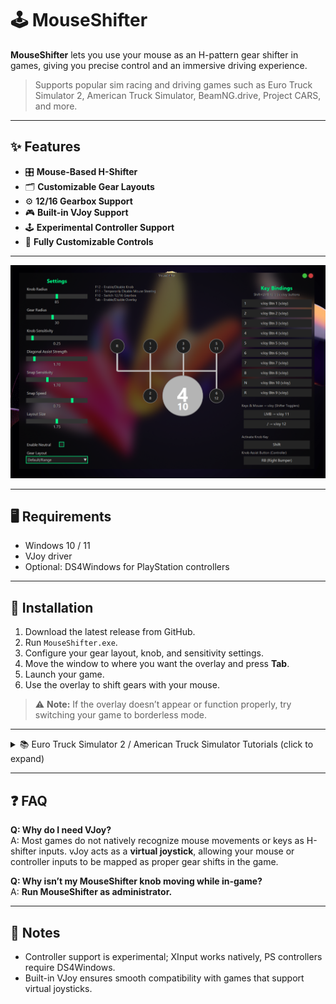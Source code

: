 # 🕹️ MouseShifter

**MouseShifter** lets you use your mouse as an H-pattern gear shifter in games, giving you precise control and an immersive driving experience.

> Supports popular sim racing and driving games such as Euro Truck Simulator 2, American Truck Simulator, BeamNG.drive, Project CARS, and more.


---

## ✨ Features

- 🎛️ **Mouse-Based H-Shifter**  
- 🗂️ **Customizable Gear Layouts**  
- ⚙️ **12/16 Gearbox Support**  
- 🎮 **Built-in VJoy Support**  
- 🕹️ **Experimental Controller Support**  
- 🎨 **Fully Customizable Controls**

---

![MouseShifter](MouseShifter.png)

---

## 🖥️ Requirements

- Windows 10 / 11  
- VJoy driver  
- Optional: DS4Windows for PlayStation controllers  

---

## 🚀 Installation

1. Download the latest release from GitHub.  
2. Run `MouseShifter.exe`.  
3. Configure your gear layout, knob, and sensitivity settings.  
4. Move the window to where you want the overlay and press **Tab**.  
5. Launch your game.  
6. Use the overlay to shift gears with your mouse.  

> ⚠️ **Note:** If the overlay doesn’t appear or function properly, try switching your game to borderless mode.

---

<details>
<summary>📚 Euro Truck Simulator 2 / American Truck Simulator Tutorials (click to expand)</summary>
   
### Using in Euro Truck Simulator 2 / American Truck Simulator

1. Ensure all gears are bound to vJoy buttons in the app (default bindings included).  
2. Open the app, then launch the game (Right-click temporarily enables looking around).  
3. Go to **Options → Controls**, select **Keyboard + vJoy Device** as the primary device.  
4. Scroll down to **H-Shifter** and map all gears and togglers.  
5. Shift gears using your mouse while holding **Right Click** to look around.

### Using Mouse Steering

1. Enable **Mouse Steering** in the app.  
2. Select **H-Shifter Mouse Device** and **Mouse Steering Device**.  
3. In the game, go to **Options → Controls**.  
   - **DO NOT** enable Keyboard + Mouse Steering.  
4. Bind the steering axis and optionally acceleration/brake axes if you want mouse throttle or brake.  
> ⚠️ **Warning:** Press **F11** to temporarily disable mouse steering before pausing or accessing in-game menus.

### Using Experimental Controller Support

1. Enable **Controller** in the app.  
2. Bind Look Axis in the game if needed.  
3. Select your **XInput controller** as an additional device.  
4. Bind H-Shifter togglers, buttons, acceleration, and brake axes.  
5. Use the **Assist Knob button** to shift gears.
![ETS2 Setup](ETS2.gif)

</details>

---

## ❓ FAQ

**Q: Why do I need VJoy?**  
A: Most games do not natively recognize mouse movements or keys as H-shifter inputs. vJoy acts as a **virtual joystick**, allowing your mouse or controller inputs to be mapped as proper gear shifts in the game.

**Q: Why isn’t my MouseShifter knob moving while in-game?**  
A: **Run MouseShifter as administrator.**

---

## 📝 Notes

- Controller support is experimental; XInput works natively, PS controllers require DS4Windows.  
- Built-in VJoy ensures smooth compatibility with games that support virtual joysticks.
